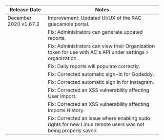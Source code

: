 [title]: # (December 2020 Release)
[tags]: # (thycotic access control)
[priority]: # (999)

| Release Date| Notes|
|---|---|
| December 2020 v1.67.2| Improvement: Updated UI/UX of the RAC guacamole portal.|
||Fix: Administrators can generate updated reports.|
|| Fix: Administrators can view their Organization token for use with AC's API under settings > organization.|
|| Fix: Daily reports will populate correctly.|
|| Fix: Corrected automatic sign-in for Godaddy. |
|| Fix: Corrected automatic sign in for Instagram.|
|| Fix: Corrected an XSS vulnerability affecting User Import.|
|| Fix: Corrected an XSS vulnerability affecting Imports History.|
|| Fix: Corrected an issue where enabling sudo rights for new Linux remote users was not being properly saved.|
